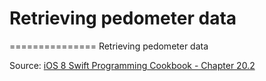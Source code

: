 # Retrieving pedometer data
===============
Retrieving pedometer data


Source: [iOS 8 Swift Programming Cookbook - Chapter 20.2](http://goo.gl/pvRtI8)
